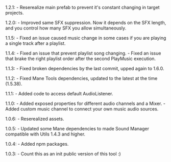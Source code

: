 1.2.1:
    - Reserealize main prefab to prevent it's constant changing in target projects.

1.2.0:
    - Improved same SFX suppression. Now it depends on the SFX length, and you control how many SFX you allow simultaneously.

1.1.5:
    - Fixed an issue caused music change in some cases if you are playing a single track after a playlist.

1.1.4:
    - Fixed an issue that prevent playlist song changing.
    - Fixed an issue that brake the right playlist order after the second PlayMusic execution.

1.1.3:
    - Fixed broken dependencies by the last commit, upped again to 1.6.0.

1.1.2:
    - Fixed Mane Tools dependencies, updated to the latest at the time (1.5.38).

1.1.1:
    - Added code to access default AudioListener.

1.1.0:
    - Added exposed properties for different audio channels and a Mixer.
    - Added custom music channel to connect your own music audio sources.

1.0.6:
    - Reserealized assets.

1.0.5:
    - Updated some Mane dependencies to made Sound Manager compatible with Utils 1.4.3 and higher.

1.0.4:
    - Added npm packages.

1.0.3:
    - Count this as an init public version of this tool :)